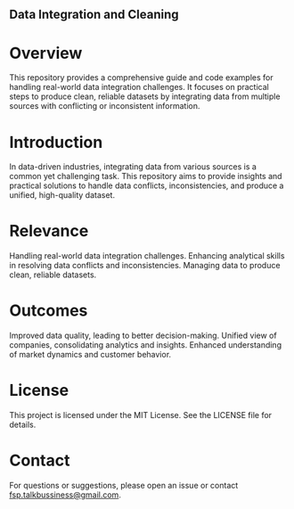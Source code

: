 ## Data Integration and Cleaning

# Overview
This repository provides a comprehensive guide and code examples for handling real-world data integration challenges. It focuses on practical steps to produce clean, reliable datasets by integrating data from multiple sources with conflicting or inconsistent information.

# Introduction
In data-driven industries, integrating data from various sources is a common yet challenging task. This repository aims to provide insights and practical solutions to handle data conflicts, inconsistencies, and produce a unified, high-quality dataset.

# Relevance
Handling real-world data integration challenges.
Enhancing analytical skills in resolving data conflicts and inconsistencies.
Managing data to produce clean, reliable datasets.

# Outcomes
Improved data quality, leading to better decision-making.
Unified view of companies, consolidating analytics and insights.
Enhanced understanding of market dynamics and customer behavior.

# License
This project is licensed under the MIT License. See the LICENSE file for details.

# Contact
For questions or suggestions, please open an issue or contact fsp.talkbussiness@gmail.com.

